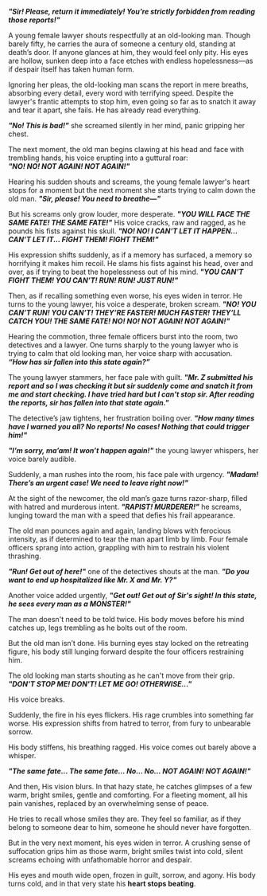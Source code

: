 ***"Sir! Please, return it immediately! You’re strictly forbidden from reading those reports!"***  

A young female lawyer shouts respectfully at an old-looking man. Though barely fifty, he carries the aura of someone a century old, standing at death’s door. If anyone glances at him, they would feel only pity. His eyes are hollow, sunken deep into a face etches with endless hopelessness—as if despair itself has taken human form.

Ignoring her pleas, the old-looking man scans the report in mere breaths, absorbing every detail, every word with terrifying speed. Despite the lawyer's frantic attempts to stop him, even going so far as to snatch it away and tear it apart, she fails. He has already read everything.

***"No! This is bad!"*** she screamed silently in her mind, panic gripping her chest.

The next moment, the old man begins clawing at his head and face with trembling hands, his voice erupting into a guttural roar:  
***"NO! NO! NOT AGAIN! NOT AGAIN!"***

Hearing his sudden shouts and screams, the young female lawyer's heart stops for a moment but the next moment she starts trying to calm down the old man. ***"Sir, please! You need to breathe—"***  

But his screams only grow louder, more desperate. ***"YOU WILL FACE THE SAME FATE! THE SAME FATE!"*** His voice cracks, raw and ragged, as he pounds his fists against his skull. ***"NO! NO! I CAN’T LET IT HAPPEN... CAN’T LET IT... FIGHT THEM! FIGHT THEM!"***  

His expression shifts suddenly, as if a memory has surfaced, a memory so horrifying it makes him recoil. He slams his fists against his head, over and over, as if trying to beat the hopelessness out of his mind. ***"YOU CAN’T FIGHT THEM! YOU CAN’T! RUN! RUN! JUST RUN!"***  

Then, as if recalling something even worse, his eyes widen in terror. He turns to the young lawyer, his voice a desperate, broken scream. ***"NO! YOU CAN’T RUN! YOU CAN’T! THEY’RE FASTER! MUCH FASTER! THEY’LL CATCH YOU! THE SAME FATE! NO! NO! NOT AGAIN! NOT AGAIN!"***  

Hearing the commotion, three female officers burst into the room, two detectives and a lawyer. One turns sharply to the young lawyer who is trying to calm that old looking man, her voice sharp with accusation.  
***“How has sir fallen into this state again?”***

The young lawyer stammers, her face pale with guilt. ***"Mr. Z submitted his report and so I was checking it but sir suddenly come and snatch it from me and start checking. I have tried hard but I can't stop sir. After reading the reports, sir has fallen into that state again."***

The detective’s jaw tightens, her frustration boiling over. ***"How many times have I warned you all? No reports! No cases! Nothing that could trigger him!"***  

***"I’m sorry, ma’am! It won’t happen again!"*** the young lawyer whispers, her voice barely audible.  

Suddenly, a man rushes into the room, his face pale with urgency. ***"Madam! There’s an urgent case! We need to leave right now!"***  

At the sight of the newcomer, the old man’s gaze turns razor-sharp, filled with hatred and murderous intent. _**"RAPIST! MURDERER!"**_  he screams, lunging toward the man with a speed that defies his frail appearance.

The old man pounces again and again, landing blows with ferocious intensity, as if determined to tear the man apart limb by limb. Four female officers sprang into action, grappling with him to restrain his violent thrashing.

***"Run! Get out of here!"*** one of the detectives shouts at the man. ***"Do you want to end up hospitalized like Mr. X and Mr. Y?"***  

Another voice added urgently, _**"Get out! Get out of Sir's sight! In this state, he sees every man as a MONSTER!"**_

The man doesn't need to be told twice. His body moves before his mind catches up, legs trembling as he bolts out of the room.

But the old man isn’t done. His burning eyes stay locked on the retreating figure, his body still lunging forward despite the four officers restraining him.

The old looking man starts shouting as he can't move from their grip. ***"DON'T STOP ME! DON'T! LET ME GO! OTHERWISE..."*** 

His voice breaks.

Suddenly, the fire in his eyes flickers. His rage crumbles into something far worse. His expression shifts from hatred to terror, from fury to unbearable sorrow.

His body stiffens, his breathing ragged. His voice comes out barely above a whisper.

***"The same fate… The same fate… No… No… NOT AGAIN! NOT AGAIN!"***

And then, His vision blurs. In that hazy state, he catches glimpses of a few warm, bright smiles, gentle and comforting. For a fleeting moment, all his pain vanishes, replaced by an overwhelming sense of peace.

He tries to recall whose smiles they are. They feel so familiar, as if they belong to someone dear to him, someone he should never have forgotten.

But in the very next moment, his eyes widen in terror. A crushing sense of suffocation grips him as those warm, bright smiles twist into cold, silent screams echoing with unfathomable horror and despair.

His eyes and mouth wide open, frozen in guilt, sorrow, and agony. His body turns cold, and in that very state his **heart stops beating**.